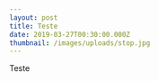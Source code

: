 ```yaml
---
layout: post
title: Teste
date: 2019-03-27T00:30:00.000Z
thumbnail: /images/uploads/stop.jpg
---
```

Teste
